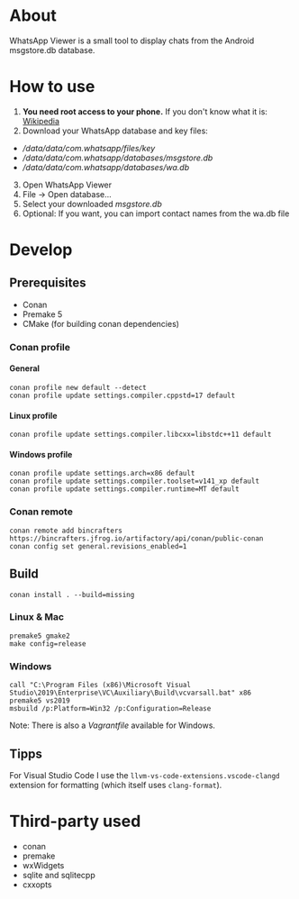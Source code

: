 # About

WhatsApp Viewer is a small tool to display chats from the Android msgstore.db database.

# How to use

1. **You need root access to your phone.** If you don't know what it is: [Wikipedia](https://en.wikipedia.org/wiki/Rooting_%28Android%29)
2. Download your WhatsApp database and key files:
  - */data/data/com.whatsapp/files/key*
  - */data/data/com.whatsapp/databases/msgstore.db*
  - */data/data/com.whatsapp/databases/wa.db*
3. Open WhatsApp Viewer
4. File -> Open database...
5. Select your downloaded *msgstore.db*
6. Optional: If you want, you can import contact names from the wa.db file

# Develop

## Prerequisites

- Conan
- Premake 5
- CMake (for building conan dependencies)

### Conan profile

#### General

```
conan profile new default --detect
conan profile update settings.compiler.cppstd=17 default
```

#### Linux profile

```
conan profile update settings.compiler.libcxx=libstdc++11 default
```

#### Windows profile

```
conan profile update settings.arch=x86 default
conan profile update settings.compiler.toolset=v141_xp default
conan profile update settings.compiler.runtime=MT default
```

### Conan remote

```
conan remote add bincrafters https://bincrafters.jfrog.io/artifactory/api/conan/public-conan
conan config set general.revisions_enabled=1
```

## Build

```
conan install . --build=missing
```

### Linux & Mac

```
premake5 gmake2
make config=release
```

### Windows

```
call "C:\Program Files (x86)\Microsoft Visual Studio\2019\Enterprise\VC\Auxiliary\Build\vcvarsall.bat" x86
premake5 vs2019
msbuild /p:Platform=Win32 /p:Configuration=Release
```

Note: There is also a *Vagrantfile* available for Windows.

## Tipps

For Visual Studio Code I use the `llvm-vs-code-extensions.vscode-clangd` extension for formatting (which itself uses `clang-format`).

# Third-party used

- conan
- premake
- wxWidgets
- sqlite and sqlitecpp
- cxxopts
